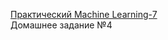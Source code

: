 [Практический Machine Learning-7](http://study.skillfactory.ru/courses/Skillfactory/MLO-7/SEPT2018/info)    
Домашнее задание №4    
